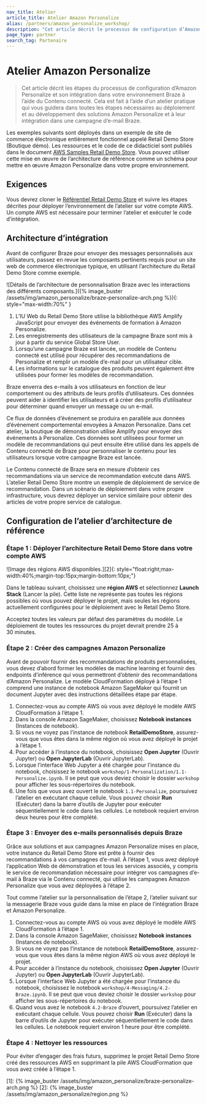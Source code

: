 ```yaml
---
nav_title: Atelier
article_title: Atelier Amazon Personalize
alias: /partners/amazon_personalize_workshop/
description: "Cet article décrit le processus de configuration d’Amazon Personalize et son intégration dans votre environnement Braze à l’aide du Contenu connecté."
page_type: partner
search_tag: Partenaire
---
```


# Atelier Amazon Personalize

> Cet article décrit les étapes du processus de configuration d’Amazon Personalize et son intégration dans votre environnement Braze à l’aide du Contenu connecté. Cela est fait à l’aide d’un atelier pratique qui vous guidera dans toutes les étapes nécessaires au déploiement et au développement des solutions Amazon Personalize et à leur intégration dans une campagne d’e-mail Braze.

Les exemples suivants sont déployés dans un exemple de site de commerce électronique entièrement fonctionnel appelé Retail Demo Store (Boutique démo). Les ressources et le code de ce didacticiel sont publiés dans le document [AWS Samples Retail Demo Store](https://github.com/aws-samples/retail-demo-store/). Vous pouvez utiliser cette mise en œuvre de l’architecture de référence comme un schéma pour mettre en œuvre Amazon Personalize dans votre propre environnement.

## Exigences

Vous devrez cloner le [Référentiel Retail Demo Store](https://github.com/aws-samples/retail-demo-store/) et suivre les étapes décrites pour déployer l’environnement de l’atelier sur votre compte AWS. Un compte AWS est nécessaire pour terminer l’atelier et exécuter le code d’intégration.

## Architecture d’intégration

Avant de configurer Braze pour envoyer des messages personnalisés aux utilisateurs, passez en revue les composants pertinents requis pour un site web de commerce électronique typique, en utilisant l’architecture du Retail Demo Store comme exemple.

![Détails de l’architecture de personnalisation Braze avec les interactions des différents composants.]({% image_buster /assets/img/amazon_personalize/braze-personalize-arch.png %}){: style="max-width:70%" }

1. L’IU Web du Retail Demo Store utilise la bibliothèque AWS Amplify JavaScript pour envoyer des événements de formation à Amazon Personalize.
2. Les enregistrements des utilisateurs de la campagne Braze sont mis à jour à partir du service Global Store User.
3. Lorsqu’une campagne Braze est lancée, un modèle de Contenu connecté est utilisé pour récupérer des recommandations de Personalize et remplir un modèle d’e-mail pour un utilisateur cible.
4. Les informations sur le catalogue des produits peuvent également être utilisées pour former les modèles de recommandation.

Braze enverra des e-mails à vos utilisateurs en fonction de leur comportement ou des attributs de leurs profils d’utilisateurs. Ces données peuvent aider à identifier les utilisateurs et à créer des profils d’utilisateur pour déterminer quand envoyer un message ou un e-mail.

Ce flux de données d’événement se produira en parallèle aux données d’événement comportemental envoyées à Amazon Personalize. Dans cet atelier, la boutique de démonstration utilise Amplify pour envoyer des événements à Personalize. Ces données sont utilisées pour former un modèle de recommandations qui peut ensuite être utilisé dans les appels de Contenu connecté de Braze pour personnaliser le contenu pour les utilisateurs lorsque votre campagne Braze est lancée.

Le Contenu connecté de Braze sera en mesure d’obtenir ces recommandations via un service de recommandation exécuté dans AWS. L’atelier Retail Demo Store montre un exemple de déploiement de service de recommandation. Dans un scénario de déploiement dans votre propre infrastructure, vous devrez déployer un service similaire pour obtenir des articles de votre propre service de catalogue.

## Configuration de l’atelier d’architecture de référence

### Étape 1 : Déployer l’architecture Retail Demo Store dans votre compte AWS

![Image des régions AWS disponibles.][2]{: style="float:right;max-width:40%;margin-top:15px;margin-bottom:10px;"}

Dans le tableau suivant, choisissez une **région AWS** et sélectionnez **Launch Stack** (Lancer la pile). Cette liste ne représente pas toutes les régions possibles où vous pouvez déployer le projet, mais seules les régions actuellement configurées pour le déploiement avec le Retail Demo Store.

Acceptez toutes les valeurs par défaut des paramètres du modèle. Le déploiement de toutes les ressources du projet devrait prendre 25 à 30 minutes.

### Étape 2 : Créer des campagnes Amazon Personalize

Avant de pouvoir fournir des recommandations de produits personnalisées, vous devez d’abord former les modèles de machine learning et fournir des endpoints d’inférence qui vous permettront d’obtenir des recommandations d’Amazon Personalize. Le modèle CloudFormation déployé à l’étape 1 comprend une instance de notebook Amazon SageMaker qui fournit un document Jupyter avec des instructions détaillées étape par étape.

1. Connectez-vous au compte AWS où vous avez déployé le modèle AWS CloudFormation à l’étape 1.
2. Dans la console Amazon SageMaker, choisissez **Notebook instances** (Instances de notebook).
3. Si vous ne voyez pas l’instance de notebook **RetailDemoStore**, assurez-vous que vous êtes dans la même région où vous avez déployé le projet à l’étape 1.
4. Pour accéder à l’instance du notebook, choisissez **Open Jupyter** (Ouvrir Jupyter) ou **Open JupyterLab** (Ouvrir JupyterLab).
5. Lorsque l’interface Web Jupyter a été chargée pour l’instance du notebook, choisissez le notebook `workshop/1-Personalization/1.1-Personalize.ipynb`. Il se peut que vous deviez choisir le dossier `workshop` pour afficher les sous-répertoires du notebook.
6. Une fois que vous avez ouvert le notebook `1.1-Personalize`, poursuivez l’atelier en exécutant chaque cellule. Vous pouvez choisir **Run** (Exécuter) dans la barre d’outils de Jupyter pour exécuter séquentiellement le code dans les cellules. Le notebook requiert environ deux heures pour être complété.

### Étape 3 : Envoyer des e-mails personnalisés depuis Braze

Grâce aux solutions et aux campagnes Amazon Personalize mises en place, votre instance du Retail Demo Store est prête à fournir des recommandations à vos campagnes d’e-mail. À l’étape 1, vous avez déployé l’application Web de démonstration et tous les services associés, y compris le service de recommandation nécessaire pour intégrer vos campagnes d’e-mail à Braze via le Contenu connecté, qui utilise les campagnes Amazon Personalize que vous avez déployées à l’étape 2.

Tout comme l’atelier sur la personnalisation de l’étape 2, l’atelier suivant sur la messagerie Braze vous guide dans la mise en place de l’intégration Braze et Amazon Personalize.

1. Connectez-vous au compte AWS où vous avez déployé le modèle AWS CloudFormation à l’étape 1.
2. Dans la console Amazon SageMaker, choisissez **Notebook instances** (Instances de notebook).
3. Si vous ne voyez pas l’instance de notebook **RetailDemoStore**, assurez-vous que vous êtes dans la même région AWS où vous avez déployé le projet.
4. Pour accéder à l’instance du notebook, choisissez **Open Jupyter** (Ouvrir Jupyter) ou **Open JupyterLab** (Ouvrir JupyterLab).
5. Lorsque l’interface Web Jupyter a été chargée pour l’instance du notebook, choisissez le notebook `workshop/4-Messaging/4.2-Braze.ipynb`. Il se peut que vous deviez choisir le dossier `workshop` pour afficher les sous-répertoires du notebook.
6. Quand vous avez le notebook `4.2-Braze` d’ouvert, poursuivez l’atelier en exécutant chaque cellule. Vous pouvez choisir **Run** (Exécuter) dans la barre d’outils de Jupyter pour exécuter séquentiellement le code dans les cellules. Le notebook requiert environ 1 heure pour être complété.

### Étape 4 : Nettoyer les ressources

Pour éviter d’engager des frais futurs, supprimez le projet Retail Demo Store créé des ressources AWS en supprimant la pile AWS CloudFormation que vous avez créée à l’étape 1.

[1]: {% image_buster /assets/img/amazon_personalize/braze-personalize-arch.png %}
[2]: {% image_buster /assets/img/amazon_personalize/region.png %}